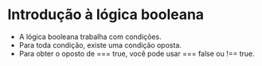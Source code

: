 # Introdução à lógica booleana

- A lógica booleana trabalha com condições.
- Para toda condição, existe uma condição oposta.
- Para obter o oposto de === true, você pode usar === false ou !== true.